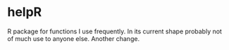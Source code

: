 # helpR
R package for functions I use frequently. In its current shape probably not of
much use to anyone else. Another change.
